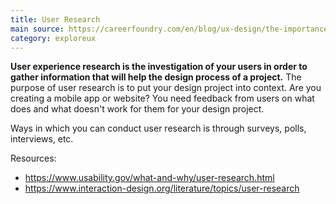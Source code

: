 ```yaml
---
title: User Research
main source: https://careerfoundry.com/en/blog/ux-design/the-importance-of-user-research-and-how-to-do-it/
category: exploreux
---
```

**User experience research is the investigation of your users in order to gather information that will help the design process of a project.** The purpose of user research is to put your design project into context. Are you creating a mobile app or website? You need feedback from users on what does and what doesn't work for them for your design project.

Ways in which you can conduct user research is through surveys, polls, interviews, etc.

Resources:
- https://www.usability.gov/what-and-why/user-research.html
- https://www.interaction-design.org/literature/topics/user-research  
